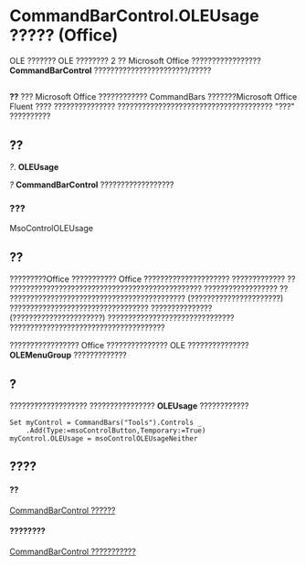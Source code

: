 
# CommandBarControl.OLEUsage ????? (Office)

OLE ??????? OLE ???????? 2 ?? Microsoft Office ?????????????????  **CommandBarControl** ???????????????????????/?????


## 


 **??**  ??? Microsoft Office ???????????? CommandBars ???????Microsoft Office Fluent ???? ??????????????? ?????????????????????????????????????? "???" ??????????


## ??

 _?_. **OLEUsage**

 _?_ **CommandBarControl** ??????????????????


### ???

MsoControlOLEUsage


## ??

?????????Office ??????????? Office ????????????????????? ????????????? ?? ??????????????????????????????????????????????? ?????????????????? ?? ??????????????????????????????????????????? (??????????????????????) ?????????????????????????????????? ??????????????? (??????????????????????) ??????????????????????????????? ??????????????????????????????????????

????????????????? Office ??????????????? OLE ???????????????  **OLEMenuGroup** ?????????????


## ?

??????????????????? ???????????????? **OLEUsage** ????????????


```
Set myControl = CommandBars("Tools").Controls _ 
    .Add(Type:=msoControlButton,Temporary:=True) 
myControl.OLEUsage = msoControlOLEUsageNeither
```


## ????


#### ??


[CommandBarControl ??????](b104ec00-beeb-a927-4b7b-108f4e3164f5.md)
#### ????????


[CommandBarControl ???????????](http://msdn.microsoft.com/library/1d2360e4-7511-a3a4-9959-2f7c8282bf99%28Office.15%29.aspx)